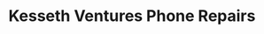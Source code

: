 ---
title: "Kesseth Ventures Phone Repairs"
url: /accra/kesseth-ventures-phone-repairs/
shop: mobile phone
---